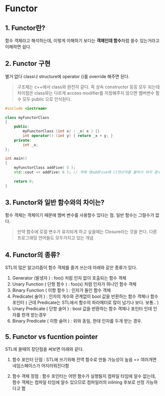 Functor
===========
## 1. Functor란?

함수 객체라고 해석하는데, 이렇게 이해하기 보다는 **객체인데 함수**처럼 쓸수 있는거라고 이해하면 쉽다.

## 2. Functor 구현

별거 없다 class나 structure에 operator ()를 override 해주면 된다. 
> 구조체는 c++에서 class와 완전히 같다. 즉 상속 constructor 등등 모두 되는데 차이점은 class와는 다르게 access modifier를 지정해주지 않으면
멤버변수 함수 모두 public 으로 인식된다. 

```cpp
#include <iostream>
 
class myFunctorClass
{
    public:
        myFunctorClass (int x) : _x( x ) {}
        int operator() (int y) { return _x + y; }
    private:
        int _x;
};
 
int main()
{
    myFunctorClass addFive( 5 );
    std::cout << addFive( 6 ); // 객체 명addFive에 ()연산자를 붙여서 마치 함수처럼 객체를 사용함. 
 
    return 0;
}
```

## 3. Functor와 일반 함수와의 차이는?

함수 객체는 객체이기 때문에 멤버 변수를 사용할수 있다는 점. 일반 함수는 그럴수가 없다. 
> 만약 함수에 로컬 변수가 유지되게 하고 싶을때는 Closure라는 것을 쓴다. 다른 프로그래밍 언어들도 모두가지고 있는 개념


## 4. Functor의 종류?

STL의 많은 알고리즘이 함수 객체를 즐겨 쓰는데 아래와 같은 종류가 있다. 

1. Generator (발생자 ) : foo() 처럼 인자 없이 호출되는 함수 객체
2. Unary Function ( 단항 함수 ) : foo(x) 처럼 인자가 하나인 함수 객체
3. Binary Function ( 이항 함수 ) : 인자가 둘인 함수 객체
4. Predicate( 술어 ) : 인자의 개수와 관계없이 bool 값을 반환하는 함수 객체나 함수 포인터 ( 근데 Predicate는  STL에서 함수의 파라메터로 많이 넘기나 보다. 보통.. )
5. Unary Predicate ( 단항 술어 ) : bool 값을 반환하는 함수 객체나 포인터 인데 인자를 한개 받는경우
6. Binary Predicate  ( 이항 술어 ) :  위와 동일, 한데 인자를 두개 받는 경우.

## 5. Functor vs fucntion pointer

STL에 쓸때의 장단점을 써보면 아래와 같다. 

1. 함수 포인터 
단점 : STL에 쓰기위해 전역 함수로 만들 가능성이 높음 => 여러개면 네임스페이스가 어지러워진다함

2. 함수 객체 
장점 : 함수 포인터는 어떤 함수가 실행될지 컴파일 타임에 알수 없는데, 함수 객체는 컴파일 타임에 알수 있으므로 컴파일러의 inlining 후보로 선정 가능하다고 함


